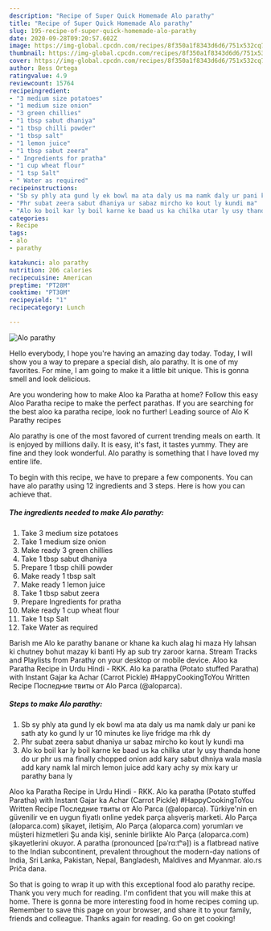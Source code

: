 ```yaml
---
description: "Recipe of Super Quick Homemade Alo parathy"
title: "Recipe of Super Quick Homemade Alo parathy"
slug: 195-recipe-of-super-quick-homemade-alo-parathy
date: 2020-09-28T09:20:57.602Z
image: https://img-global.cpcdn.com/recipes/8f350a1f8343d6d6/751x532cq70/alo-parathy-recipe-main-photo.jpg
thumbnail: https://img-global.cpcdn.com/recipes/8f350a1f8343d6d6/751x532cq70/alo-parathy-recipe-main-photo.jpg
cover: https://img-global.cpcdn.com/recipes/8f350a1f8343d6d6/751x532cq70/alo-parathy-recipe-main-photo.jpg
author: Bess Ortega
ratingvalue: 4.9
reviewcount: 15764
recipeingredient:
- "3 medium size potatoes"
- "1 medium size onion"
- "3 green chillies"
- "1 tbsp sabut dhaniya"
- "1 tbsp chilli powder"
- "1 tbsp salt"
- "1 lemon juice"
- "1 tbsp sabut zeera"
- " Ingredients for pratha"
- "1 cup wheat flour"
- "1 tsp Salt"
- " Water as required"
recipeinstructions:
- "Sb sy phly ata gund ly ek bowl ma ata daly us ma namk daly ur pani ke sath aty ko gund ly ur 10 minutes ke liye fridge ma rhk dy"
- "Phr subat zeera sabut dhaniya ur sabaz mircho ko kout ly kundi ma"
- "Alo ko boil kar ly boil karne ke baad us ka chilka utar ly usy thanda hone do ur phr us ma finally chopped onion add kary sabut dhniya wala masla add kary namk lal mirch lemon juice add kary achy sy mix kary ur parathy bana ly"
categories:
- Recipe
tags:
- alo
- parathy

katakunci: alo parathy 
nutrition: 206 calories
recipecuisine: American
preptime: "PT28M"
cooktime: "PT30M"
recipeyield: "1"
recipecategory: Lunch

---
```



![Alo parathy](https://img-global.cpcdn.com/recipes/8f350a1f8343d6d6/751x532cq70/alo-parathy-recipe-main-photo.jpg)

Hello everybody, I hope you're having an amazing day today. Today, I will show you a way to prepare a special dish, alo parathy. It is one of my favorites. For mine, I am going to make it a little bit unique. This is gonna smell and look delicious.

Are you wondering how to make Aloo ka Paratha at home? Follow this easy Aloo Paratha recipe to make the perfect parathas. If you are searching for the best aloo ka paratha recipe, look no further! Leading source of Alo K Parathy recipes

Alo parathy is one of the most favored of current trending meals on earth. It is enjoyed by millions daily. It is easy, it's fast, it tastes yummy. They are fine and they look wonderful. Alo parathy is something that I have loved my entire life.


To begin with this recipe, we have to prepare a few components. You can have alo parathy using 12 ingredients and 3 steps. Here is how you can achieve that.

<!--inarticleads1-->

##### The ingredients needed to make Alo parathy:

1. Take 3 medium size potatoes
1. Take 1 medium size onion
1. Make ready 3 green chillies
1. Take 1 tbsp sabut dhaniya
1. Prepare 1 tbsp chilli powder
1. Make ready 1 tbsp salt
1. Make ready 1 lemon juice
1. Take 1 tbsp sabut zeera
1. Prepare  Ingredients for pratha
1. Make ready 1 cup wheat flour
1. Take 1 tsp Salt
1. Take  Water as required


Barish me Alo ke parathy banane or khane ka kuch alag hi maza Hy lahsan ki chutney bohut mazay ki banti Hy ap sub try zaroor karna. Stream Tracks and Playlists from Parathy on your desktop or mobile device. Aloo ka Paratha Recipe in Urdu Hindi - RKK. Alo ka paratha (Potato stuffed Paratha) with Instant Gajar ka Achar (Carrot Pickle) #HappyCookingToYou Written Recipe Последние твиты от Alo Parca (@aloparca). 

<!--inarticleads2-->

##### Steps to make Alo parathy:

1. Sb sy phly ata gund ly ek bowl ma ata daly us ma namk daly ur pani ke sath aty ko gund ly ur 10 minutes ke liye fridge ma rhk dy
1. Phr subat zeera sabut dhaniya ur sabaz mircho ko kout ly kundi ma
1. Alo ko boil kar ly boil karne ke baad us ka chilka utar ly usy thanda hone do ur phr us ma finally chopped onion add kary sabut dhniya wala masla add kary namk lal mirch lemon juice add kary achy sy mix kary ur parathy bana ly


Aloo ka Paratha Recipe in Urdu Hindi - RKK. Alo ka paratha (Potato stuffed Paratha) with Instant Gajar ka Achar (Carrot Pickle) #HappyCookingToYou Written Recipe Последние твиты от Alo Parca (@aloparca). Türkiye&#39;nin en güvenilir ve en uygun fiyatlı online yedek parça alışveriş marketi. Alo Parça (aloparca.com) şikayet, iletişim, Alo Parça (aloparca.com) yorumları ve müşteri hizmetleri Şu anda kişi, seninle birlikte Alo Parça (aloparca.com) şikayetlerini okuyor. A paratha (pronounced [pəˈrɑːtʰə]) is a flatbread native to the Indian subcontinent, prevalent throughout the modern-day nations of India, Sri Lanka, Pakistan, Nepal, Bangladesh, Maldives and Myanmar. alo.rs Priča dana. 

So that is going to wrap it up with this exceptional food alo parathy recipe. Thank you very much for reading. I'm confident that you will make this at home. There is gonna be more interesting food in home recipes coming up. Remember to save this page on your browser, and share it to your family, friends and colleague. Thanks again for reading. Go on get cooking!
